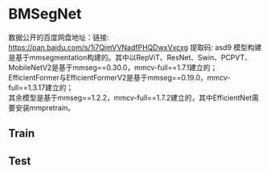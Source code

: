 BMSegNet
===
数据公开的百度网盘地址：链接: https://pan.baidu.com/s/1i7QjmVVNadfPHQDwxVxcxg 提取码: asd9
模型构建是基于mmsegmentation构建的。其中以RepViT、ResNet、Swin、PCPVT、MobileNetV2是基于mmseg==0.30.0，mmcv-full==1.7.1建立的；<br>
EfficientFormer与EfficientFormerV2是基于mmseg==0.19.0，mmcv-full==1.3.17建立的；<br>
其余模型是基于mmseg==1.2.2，mmcv-full==1.7.2建立的，其中EfficientNet需要安装mmpretrain。<br>

Train
-------
Test
-------
